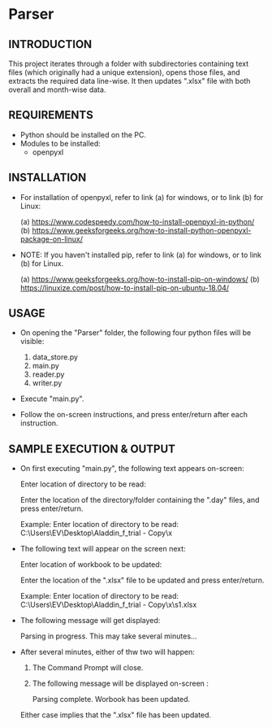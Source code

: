 # Parser

INTRODUCTION
------------
This project iterates through a folder with subdirectories containing text files (which originally had a unique extension), opens those files, and extracts the required data line-wise. It then updates ".xlsx" file with both overall and month-wise data.


REQUIREMENTS
------------

* Python should be installed on the PC.
* Modules to be installed:
	- openpyxl



INSTALLATION
------------

* For installation of openpyxl, refer to link (a) for windows, or to link (b) for Linux:

	(a) https://www.codespeedy.com/how-to-install-openpyxl-in-python/
	(b) https://www.geeksforgeeks.org/how-to-install-python-openpyxl-package-on-linux/

* NOTE: If you haven't installed pip, refer to link (a) for windows, or to link (b) for Linux.
	
	(a) https://www.geeksforgeeks.org/how-to-install-pip-on-windows/
	(b) https://linuxize.com/post/how-to-install-pip-on-ubuntu-18.04/



USAGE
-----

* On opening the "Parser" folder, the following four python files will be visible:
	1. data_store.py
	2. main.py
	3. reader.py
	4. writer.py

* Execute "main.py". 
* Follow the on-screen instructions, and press enter/return after each instruction.



SAMPLE EXECUTION & OUTPUT
-------------------------

* On first executing "main.py", the following text appears on-screen:

	
	Enter location of directory to be read: 


  Enter the location of the directory/folder containing the ".day" files, and press enter/return.

	Example:   Enter location of directory to be read: C:\Users\EV\Desktop\Aladdin_f_trial - Copy\x  

* The following text will appear on the screen next:


	Enter location of workbook to be updated: 


  Enter the location of the ".xlsx" file to be updated and press enter/return.

	Example:   Enter location of directory to be read: C:\Users\EV\Desktop\Aladdin_f_trial - Copy\x\s1.xlsx 

* The following message will get displayed:

	
	Parsing in progress. This may take several minutes...


* After several minutes, either of thw two will happen:

	1. The Command Prompt will close.
	2. The following message will be displayed on-screen :

		Parsing complete. Worbook has been updated.

  Either case implies that the ".xlsx" file has been updated.
